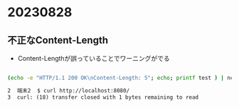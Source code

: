 # 20230828

## 不正なContent-Length

- Content-Lengthが誤っていることでワーニングがでる

```bash

(echo -e "HTTP/1.1 200 OK\nContent-Length: 5"; echo; printf test ) | nc -N -l 8080

```

```md
2  端末2  $ curl http://localhost:8080/
3  curl: (18) transfer closed with 1 bytes remaining to read
```
